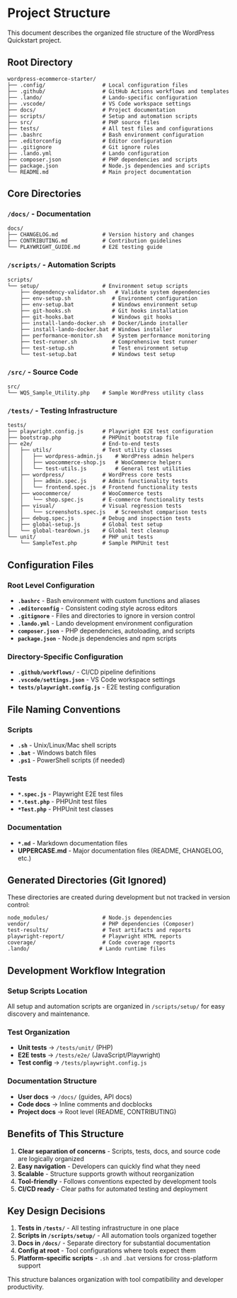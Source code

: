 # Project Structure

This document describes the organized file structure of the WordPress Quickstart project.

## Root Directory

```
wordpress-ecommerce-starter/
├── .config/                  # Local configuration files
├── .github/                  # GitHub Actions workflows and templates
├── .lando/                   # Lando-specific configuration
├── .vscode/                  # VS Code workspace settings
├── docs/                     # Project documentation
├── scripts/                  # Setup and automation scripts
├── src/                      # PHP source files
├── tests/                    # All test files and configurations
├── .bashrc                   # Bash environment configuration
├── .editorconfig             # Editor configuration
├── .gitignore                # Git ignore rules
├── .lando.yml                # Lando configuration
├── composer.json             # PHP dependencies and scripts
├── package.json              # Node.js dependencies and scripts
└── README.md                 # Main project documentation
```

## Core Directories

### `/docs/` - Documentation
```
docs/
├── CHANGELOG.md              # Version history and changes
├── CONTRIBUTING.md           # Contribution guidelines
└── PLAYWRIGHT_GUIDE.md       # E2E testing guide
```

### `/scripts/` - Automation Scripts
```
scripts/
└── setup/                    # Environment setup scripts
    ├── dependency-validator.sh   # Validate system dependencies
    ├── env-setup.sh             # Environment configuration
    ├── env-setup.bat            # Windows environment setup
    ├── git-hooks.sh             # Git hooks installation
    ├── git-hooks.bat            # Windows git hooks
    ├── install-lando-docker.sh  # Docker/Lando installer
    ├── install-lando-docker.bat # Windows installer
    ├── performance-monitor.sh   # System performance monitoring
    ├── test-runner.sh           # Comprehensive test runner
    ├── test-setup.sh            # Test environment setup
    └── test-setup.bat           # Windows test setup
```

### `/src/` - Source Code
```
src/
└── WQS_Sample_Utility.php    # Sample WordPress utility class
```

### `/tests/` - Testing Infrastructure
```
tests/
├── playwright.config.js      # Playwright E2E test configuration
├── bootstrap.php             # PHPUnit bootstrap file
├── e2e/                      # End-to-end tests
│   ├── utils/                # Test utility classes
│   │   ├── wordpress-admin.js    # WordPress admin helpers
│   │   ├── woocommerce-shop.js   # WooCommerce helpers
│   │   └── test-utils.js         # General test utilities
│   ├── wordpress/            # WordPress core tests
│   │   ├── admin.spec.js     # Admin functionality tests
│   │   └── frontend.spec.js  # Frontend functionality tests
│   ├── woocommerce/          # WooCommerce tests
│   │   └── shop.spec.js      # E-commerce functionality tests
│   ├── visual/               # Visual regression tests
│   │   └── screenshots.spec.js   # Screenshot comparison tests
│   ├── debug.spec.js         # Debug and inspection tests
│   ├── global-setup.js       # Global test setup
│   └── global-teardown.js    # Global test cleanup
└── unit/                     # PHP unit tests
    └── SampleTest.php        # Sample PHPUnit test
```

## Configuration Files

### Root Level Configuration
- **`.bashrc`** - Bash environment with custom functions and aliases
- **`.editorconfig`** - Consistent coding style across editors
- **`.gitignore`** - Files and directories to ignore in version control
- **`.lando.yml`** - Lando development environment configuration
- **`composer.json`** - PHP dependencies, autoloading, and scripts
- **`package.json`** - Node.js dependencies and npm scripts

### Directory-Specific Configuration
- **`.github/workflows/`** - CI/CD pipeline definitions
- **`.vscode/settings.json`** - VS Code workspace settings
- **`tests/playwright.config.js`** - E2E testing configuration

## File Naming Conventions

### Scripts
- **`.sh`** - Unix/Linux/Mac shell scripts
- **`.bat`** - Windows batch files
- **`.ps1`** - PowerShell scripts (if needed)

### Tests
- **`*.spec.js`** - Playwright E2E test files
- **`*.test.php`** - PHPUnit test files
- **`*Test.php`** - PHPUnit test classes

### Documentation
- **`*.md`** - Markdown documentation files
- **UPPERCASE.md** - Major documentation files (README, CHANGELOG, etc.)

## Generated Directories (Git Ignored)

These directories are created during development but not tracked in version control:

```
node_modules/                 # Node.js dependencies
vendor/                       # PHP dependencies (Composer)
test-results/                 # Test artifacts and reports
playwright-report/            # Playwright HTML reports
coverage/                     # Code coverage reports
.lando/                      # Lando runtime files
```

## Development Workflow Integration

### Setup Scripts Location
All setup and automation scripts are organized in `/scripts/setup/` for easy discovery and maintenance.

### Test Organization
- **Unit tests** → `/tests/unit/` (PHP)
- **E2E tests** → `/tests/e2e/` (JavaScript/Playwright)
- **Test config** → `/tests/playwright.config.js`

### Documentation Structure
- **User docs** → `/docs/` (guides, API docs)
- **Code docs** → Inline comments and docblocks
- **Project docs** → Root level (README, CONTRIBUTING)

## Benefits of This Structure

1. **Clear separation of concerns** - Scripts, tests, docs, and source code are logically organized
2. **Easy navigation** - Developers can quickly find what they need
3. **Scalable** - Structure supports growth without reorganization
4. **Tool-friendly** - Follows conventions expected by development tools
5. **CI/CD ready** - Clear paths for automated testing and deployment

## Key Design Decisions

1. **Tests in `/tests/`** - All testing infrastructure in one place
2. **Scripts in `/scripts/setup/`** - All automation tools organized together
3. **Docs in `/docs/`** - Separate directory for substantial documentation
4. **Config at root** - Tool configurations where tools expect them
5. **Platform-specific scripts** - `.sh` and `.bat` versions for cross-platform support

This structure balances organization with tool compatibility and developer productivity.
